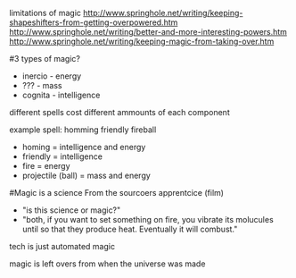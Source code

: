 limitations of magic
http://www.springhole.net/writing/keeping-shapeshifters-from-getting-overpowered.htm
http://www.springhole.net/writing/better-and-more-interesting-powers.htm
http://www.springhole.net/writing/keeping-magic-from-taking-over.htm

#3 types of magic?
* inercio - energy
* ??? - mass
* cognita - intelligence

different spells cost different ammounts of each component

example spell: homming friendly fireball
* homing = intelligence and energy
* friendly = intelligence
* fire = energy
* projectile (ball) = mass and energy


#Magic is a science
From the sourcoers apprentcice (film)
* "is this science or magic?"
* "both, if you want to set something on fire, you vibrate its molucules until so that they produce heat. Eventually it will combust."

tech is just automated magic

magic is left overs from when the universe was made